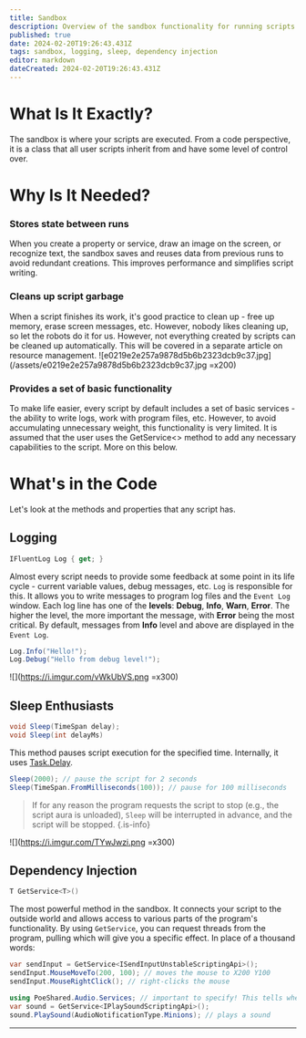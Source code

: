 ```yaml
---
title: Sandbox
description: Overview of the sandbox functionality for running scripts.
published: true
date: 2024-02-20T19:26:43.431Z
tags: sandbox, logging, sleep, dependency injection
editor: markdown
dateCreated: 2024-02-20T19:26:43.431Z
---
```


# What Is It Exactly?
The sandbox is where your scripts are executed. From a code perspective, it is a class that all user scripts inherit from and have some level of control over.

# Why Is It Needed?
### Stores **state** between runs
When you create a property or service, draw an image on the screen, or recognize text, the sandbox saves and reuses data from previous runs to avoid redundant creations. This improves performance and simplifies script writing.

### Cleans up script garbage
When a script finishes its work, it's good practice to clean up - free up memory, erase screen messages, etc. However, nobody likes cleaning up, so let the robots do it for us. However, not everything created by scripts can be cleaned up automatically. This will be covered in a separate article on resource management.
![e0219e2e257a9878d5b6b2323dcb9c37.jpg](/assets/e0219e2e257a9878d5b6b2323dcb9c37.jpg =x200)

### Provides a set of basic functionality
To make life easier, every script by default includes a set of basic services - the ability to write logs, work with program files, etc. However, to avoid accumulating unnecessary weight, this functionality is very limited. It is assumed that the user uses the GetService<> method to add any necessary capabilities to the script. More on this below.

# What's in the Code
Let's look at the methods and properties that any script has.

## Logging
```csharp
IFluentLog Log { get; }
```
Almost every script needs to provide some feedback at some point in its life cycle - current variable values, debug messages, etc.
`Log` is responsible for this. It allows you to write messages to program log files and the `Event Log` window.
Each log line has one of the **levels**: **Debug**, **Info**, **Warn**, **Error**. The higher the level, the more important the message, with **Error** being the most critical. By default, messages from **Info** level and above are displayed in the `Event Log`.

```csharp 
Log.Info("Hello!"); 
Log.Debug("Hello from debug level!");
```

![](https://i.imgur.com/vWkUbVS.png =x300)

## Sleep Enthusiasts
```csharp
void Sleep(TimeSpan delay);
void Sleep(int delayMs)
```
This method pauses script execution for the specified time. Internally, it uses [Task.Delay](https://learn.microsoft.com/en-us/dotnet/api/system.threading.tasks.task.delay?view=net-8.0).

```csharp 
Sleep(2000); // pause the script for 2 seconds
Sleep(TimeSpan.FromMilliseconds(100)); // pause for 100 milliseconds
```

> If for any reason the program requests the script to stop (e.g., the script aura is unloaded), `Sleep` will be interrupted in advance, and the script will be stopped.
{.is-info}

![](https://i.imgur.com/TYwJwzi.png =x300)

## Dependency Injection
```csharp
T GetService<T>()
```
The most powerful method in the sandbox. It connects your script to the outside world and allows access to various parts of the program's functionality.
By using `GetService`, you can request threads from the program, pulling which will give you a specific effect.
In place of a thousand words:

```csharp
var sendInput = GetService<ISendInputUnstableScriptingApi>();
sendInput.MouseMoveTo(200, 100); // moves the mouse to X200 Y100
sendInput.MouseRightClick(); // right-clicks the mouse
```

```csharp
using PoeShared.Audio.Services; // important to specify! This tells where to find this service. It will vary for different services
var sound = GetService<IPlaySoundScriptingApi>();
sound.PlaySound(AudioNotificationType.Minions); // plays a sound
```

---